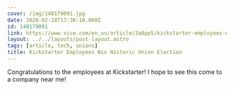 ```yaml
---
cover: /img/140179091.jpg
date: 2020-02-18T17:36:10.060Z
id: 140179091
link: https://www.vice.com/en_us/article/3a8pp5/kickstarter-employees-win-historic-union-election
layout: ../../layouts/post-layout.astro
tags: [article, tech, unions]
title: Kickstarter Employees Win Historic Union Election
---
```


Congratulations to the employees at Kickstarter! I hope to see this come to a company near me!
